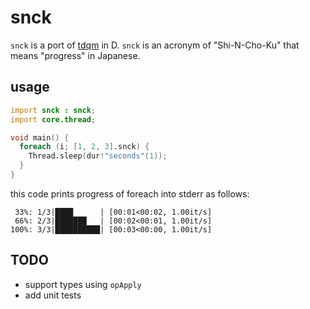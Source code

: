 # snck

`snck` is a port of [tdqm](https://github.com/tqdm/tqdm) in D.
`snck` is an acronym of "Shi-N-Cho-Ku" that means "progress" in Japanese.

## usage

```d
import snck : snck;
import core.thread;

void main() {
  foreach (i; [1, 2, 3].snck) {
    Thread.sleep(dur!"seconds"(1));
  }
}
```

this code prints progress of foreach into stderr as follows:

```
 33%: 1/3|████      | [00:01<00:02, 1.00it/s]
 66%: 2/3|███████   | [00:02<00:01, 1.00it/s]
100%: 3/3|██████████| [00:03<00:00, 1.00it/s]
```

## TODO

- support types using `opApply`
- add unit tests
